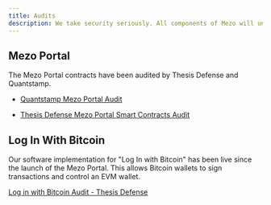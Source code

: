 ```yaml
---
title: Audits
description: We take security seriously. All components of Mezo will undergo audits by various security firms, which can be tracked below.
---
```


## Mezo Portal

The Mezo Portal contracts have been audited by Thesis Defense and Quantstamp.

- [Quantstamp Mezo Portal Audit](/gitbook/assets/Quantstamp%20Mezo%20Portal%20Audit.pdf)

- [Thesis Defense Mezo Portal Smart Contracts Audit](/gitbook/Thesis%20Defense%20Mezo%20Portal%20Audit.pdf)

## Log In With Bitcoin

Our software implementation for "Log In with Bitcoin" has been live since the launch of the Mezo Portal. This allows Bitcoin wallets to sign transactions and control an EVM wallet.

[Log in with Bitcoin Audit - Thesis Defense](/gitbook/Log%20in%20with%20Bitcoin%20Audit%20-%20Thesis%20Defense.pdf)
